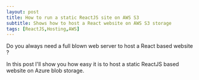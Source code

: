 ```yaml
---
layout: post
title: How to run a static ReactJS site on AWS S3
subtitle: Shows how to host a React website on AWS S3 storage
tags: [ReactJS,Hosting,AWS]
---
```


Do you always need a full blown web server to host a React based website ?

In this post I'll show you how easy it is to host a static ReactJS based website on Azure blob storage.